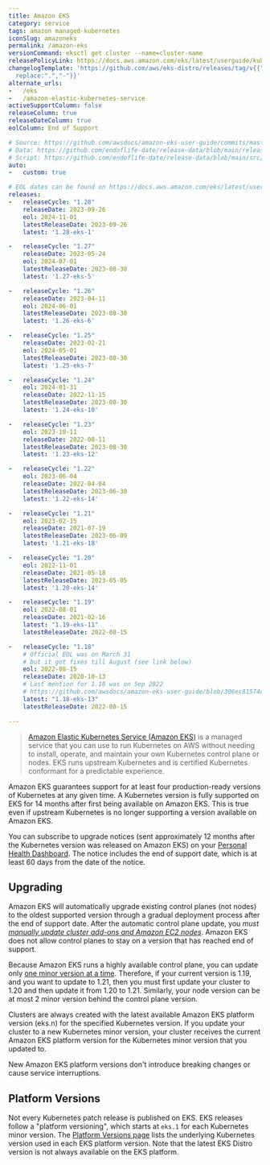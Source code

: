 ```yaml
---
title: Amazon EKS
category: service
tags: amazon managed-kubernetes
iconSlug: amazoneks
permalink: /amazon-eks
versionCommand: eksctl get cluster --name=cluster-name
releasePolicyLink: https://docs.aws.amazon.com/eks/latest/userguide/kubernetes-versions.html
changelogTemplate: 'https://github.com/aws/eks-distro/releases/tag/v{{"__LATEST__"|
  replace:".","-"}}'
alternate_urls:
-   /eks
-   /amazon-elastic-kubernetes-service
activeSupportColumn: false
releaseColumn: true
releaseDateColumn: true
eolColumn: End of Support

# Source: https://github.com/awsdocs/amazon-eks-user-guide/commits/master/doc_source/platform-versions.md as source
# Data: https://github.com/endoflife-date/release-data/blob/main/releases/eks.json
# Script: https://github.com/endoflife-date/release-data/blob/main/src/eks.py
auto:
-   custom: true

# EOL dates can be found on https://docs.aws.amazon.com/eks/latest/userguide/kubernetes-versions.html#kubernetes-release-calendar
releases:
-   releaseCycle: "1.28"
    releaseDate: 2023-09-26
    eol: 2024-11-01
    latestReleaseDate: 2023-09-26
    latest: '1.28-eks-1'

-   releaseCycle: "1.27"
    releaseDate: 2023-05-24
    eol: 2024-07-01
    latestReleaseDate: 2023-08-30
    latest: '1.27-eks-5'

-   releaseCycle: "1.26"
    releaseDate: 2023-04-11
    eol: 2024-06-01
    latestReleaseDate: 2023-08-30
    latest: '1.26-eks-6'

-   releaseCycle: "1.25"
    releaseDate: 2023-02-21
    eol: 2024-05-01
    latestReleaseDate: 2023-08-30
    latest: '1.25-eks-7'

-   releaseCycle: "1.24"
    eol: 2024-01-31
    releaseDate: 2022-11-15
    latestReleaseDate: 2023-08-30
    latest: '1.24-eks-10'

-   releaseCycle: "1.23"
    eol: 2023-10-11
    releaseDate: 2022-08-11
    latestReleaseDate: 2023-08-30
    latest: '1.23-eks-12'

-   releaseCycle: "1.22"
    eol: 2023-06-04
    releaseDate: 2022-04-04
    latestReleaseDate: 2023-06-30
    latest: '1.22-eks-14'

-   releaseCycle: "1.21"
    eol: 2023-02-15
    releaseDate: 2021-07-19
    latestReleaseDate: 2023-06-09
    latest: '1.21-eks-18'

-   releaseCycle: "1.20"
    eol: 2022-11-01
    releaseDate: 2021-05-18
    latestReleaseDate: 2023-05-05
    latest: '1.20-eks-14'

-   releaseCycle: "1.19"
    eol: 2022-08-01
    releaseDate: 2021-02-16
    latest: "1.19-eks-11"
    latestReleaseDate: 2022-08-15

-   releaseCycle: "1.18"
    # Official EOL was on March 31
    # but it got fixes till August (see link below)
    eol: 2022-08-15
    releaseDate: 2020-10-13
    # Last mention for 1.18 was on Sep 2022
    # https://github.com/awsdocs/amazon-eks-user-guide/blob/306ec81574cb60ae47b8dbc8834d6c9d0dd3fe66/doc_source/platform-versions.md
    latest: "1.18-eks-13"
    latestReleaseDate: 2022-08-15

---
```


> [Amazon Elastic Kubernetes Service (Amazon EKS)](https://aws.amazon.com/eks/) is a managed service
> that you can use to run Kubernetes on AWS without needing to install, operate, and maintain your
> own Kubernetes control plane or nodes. EKS runs upstream Kubernetes and is certified Kubernetes
> conformant for a predictable experience.

Amazon EKS guarantees support for at least four production-ready versions of Kubernetes at any given
time. A Kubernetes version is fully supported on EKS for 14 months after first being available on
Amazon EKS. This is true even if upstream Kubernetes is no longer supporting a version available on
Amazon EKS.

You can subscribe to upgrade notices (sent approximately 12 months after the Kubernetes version was
released on Amazon EKS) on your [Personal Health Dashboard](https://aws.amazon.com/premiumsupport/technology/personal-health-dashboard/).
The notice includes the end of support date, which is at least 60 days from the date of the notice.

## Upgrading

Amazon EKS will automatically upgrade existing control planes (not nodes) to the oldest supported
version through a gradual deployment process after the end of support date. After the automatic
control plane update, you _must [manually update cluster add-ons and Amazon EC2 nodes](https://docs.aws.amazon.com/eks/latest/userguide/update-cluster.html#update-existing-cluster)_.
Amazon EKS does not allow control planes to stay on a version that has reached end of support.

Because Amazon EKS runs a highly available control plane, you can update only
[one minor version at a time](https://kubernetes.io/releases/version-skew-policy/#kube-apiserver).
Therefore, if your current version is 1.19, and you want to update to 1.21, then you must first
update your cluster to 1.20 and then update it from 1.20 to 1.21.
Similarly, your node version can be at most 2 minor version behind the control plane version.

Clusters are always created with the latest available Amazon EKS platform version (eks.n) for the
specified Kubernetes version. If you update your cluster to a new Kubernetes minor version, your
cluster receives the current Amazon EKS platform version for the Kubernetes minor version that you
updated to.

New Amazon EKS platform versions don't introduce breaking changes or cause service interruptions.

## Platform Versions

Not every Kubernetes patch release is published on EKS. EKS releases follow a "platform versioning",
which starts at `eks.1` for each Kubernetes minor version. The
[Platform Versions page](https://docs.aws.amazon.com/eks/latest/userguide/platform-versions.html)
lists the underlying Kubernetes version used in each EKS platform version. Note that the latest
EKS Distro version is not always available on the EKS platform.
